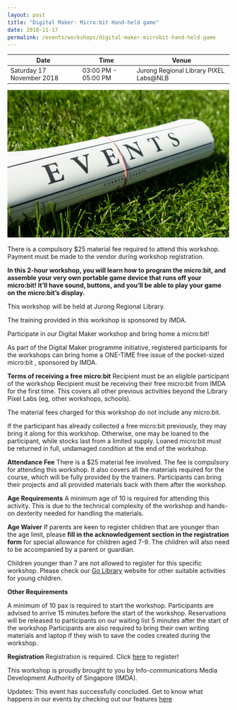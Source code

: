 ```yaml
---
layout: post
title: "Digital Maker: Micro:bit Hand-held game"
date: 2018-11-17
permalink: /events/workshops/digital-maker-microbit-hand-held-game
---
```


| Date | Time | Venue |
|--------|---|---|
| Saturday 17 November 2018 | 03:00 PM - 05:00 PM |  Jurong Regional Library PIXEL Labs@NLB |

![hi](/images/events/generic-event-image.jpg)

There is a compulsory $25 material fee required to attend this workshop. Payment must be made to the vendor during workshop registration. 

**In this 2-hour workshop, you will learn how to program the micro:bit, and assemble your very own portable game device that runs off your micro:bit! It’ll have sound, buttons, and you’ll be able to play your game on the micro:bit’s display.**

This workshop will be held at Jurong Regional Library.

The training provided in this workshop is sponsored by IMDA.
 
Participate in our Digital Maker workshop and bring home a micro:bit!
 
As part of the Digital Maker programme initiative, registered participants for the workshops can bring home a ONE-TIME free issue of the pocket-sized micro:bit , sponsored by IMDA.
 
**Terms of receiving a free micro:bit**
Recipient must be an eligible participant of the workshop
Recipient must be receiving their free micro:bit from IMDA for the first time. This covers all other previous activities beyond the Library Pixel Labs (eg, other workshops, schools).
 
The material fees charged for this workshop do not include any micro:bit.

If the participant has already collected a free micro:bit previously, they may bring it along for this workshop. Otherwise, one may be loaned to the participant, while stocks last from a limited supply. Loaned micro:bit must be returned in full, undamaged condition at the end of the workshop.
 
**Attendance Fee**
There is a $25 material fee involved. The fee is compulsory for attending this workshop. It also covers all the materials required for the course, which will be fully provided by the trainers. Participants can bring their projects and all provided materials back with them after the workshop.
 
**Age Requirements**
A minimum age of 10 is required for attending this activity. This is due to the technical complexity of the workshop and hands-on dexterity needed for handling the materials.
 
**Age Waiver**
If parents are keen to register children that are younger than the age limit, please **fill in the acknowledgement section in the registration form** for special allowance for children aged 7-9. The children will also need to be accompanied by a parent or guardian.

Children younger than 7 are not allowed to register for this specific workshop. Please check our <a href="https://www.nlb.gov.sg/golibrary2/c/30307529/" target="_blank">Go Library</a> website for other suitable activities for young children.
 
**Other Requirements**

A minimum of 10 pax is required to start the workshop.
Participants are advised to arrive 15 minutes before the start of the workshop. Reservations will be released to participants on our waiting list 5 minutes after the start of the workshop
Participants are also required to bring their own writing materials and laptop if they wish to save the codes created during the workshop.
 
**Registration**
Registration is required. Click <a href="https://www.nlb.gov.sg/golibrary2/e/digital-maker-microbit-hand-held-game-pixel-labsnlb-21667810" target="_blank">here</a> to register!
 
This workshop is proudly brought to you by Info-communications Media Development Authority of Singapore (IMDA).

Updates: This event has successfully concluded. Get to know what happens in our events by checking out our features <a href="" target="_blank">here</a>
